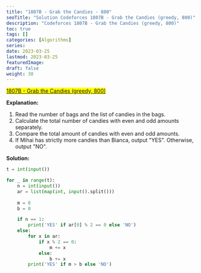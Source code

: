 ```yaml
---
title: "1807B - Grab the Candies - 800"
seoTitle: "Solution Codeforces 1807B - Grab the Candies (greedy, 800)"
description: "Codeforces 1807B - Grab the Candies (greedy, 800)"
toc: true
tags: []
categories: [Algorithms]
series:
date: 2023-03-25
lastmod: 2023-03-25
featuredImage:
draft: false
weight: 30
---
```


<mark>[1807B - Grab the Candies (greedy, 800)](https://codeforces.com/contest/1807/problem/B)</mark>

**Explanation:**

1. Read the number of bags and the list of candies in the bags.
1. Calculate the total number of candies with even and odd amounts separately.
1. Compare the total amount of candies with even and odd amounts.
1. If Mihai has strictly more candies than Bianca, output "YES". Otherwise, output "NO".

**Solution:**

```python
t = int(input())

for _ in range(t):
    n = int(input())
    ar = list(map(int, input().split()))
    
    m = 0
    b = 0

    if n == 1:
        print('YES' if ar[0] % 2 == 0 else 'NO')
    else:
        for x in ar:
            if x % 2 == 0:
                m += x
            else:
                b += x
        print('YES' if m > b else 'NO')
```
